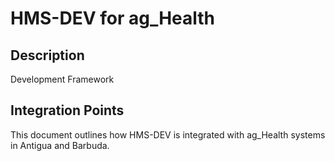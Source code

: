 # HMS-DEV for ag_Health

## Description

Development Framework

## Integration Points

This document outlines how HMS-DEV is integrated with ag_Health systems in Antigua and Barbuda.
